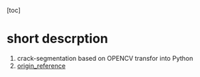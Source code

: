 [toc]

# short descrption
1. crack-segmentation based on OPENCV transfor into Python
2. [origin_reference](https://blog.csdn.net/FunnyWhiteCat/article/details/81387561)
